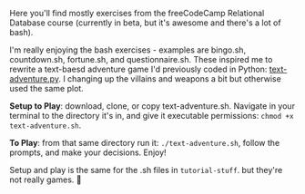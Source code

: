 Here you'll find mostly exercises from the freeCodeCamp Relational Database course (currently in beta, but it's awesome and there's a lot of bash). 

I'm really enjoying the bash exercises - examples are bingo.sh, countdown.sh, fortune.sh, and questionnaire.sh. These inspired me to rewrite a text-baesd adventure game I'd previously coded in Python: [text-adventure.py](https://github.com/kellyky/Adventure-Game-Python/blob/master/text-adventure.py). I changing up the villains and weapons a bit but otherwise used the same plot. 

**Setup to Play**: download, clone, or copy text-adventure.sh. Navigate in your terminal to the directory it's in, and give it executable permissions: `chmod +x text-adventure.sh`. 

**To Play**: from that same directory run it: `./text-adventure.sh`, follow the prompts, and make your decisions. Enjoy! 

Setup and play is the same for the .sh files in `tutorial-stuff`. but they're not really games. 🤔
